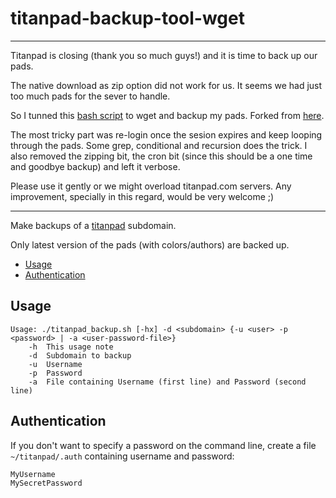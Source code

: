 # titanpad-backup-tool-wget

---

Titanpad is closing (thank you so much guys!) and it is time to back up our pads.

The native download as zip option did not work for us. It seems we had just too much pads for the sever to handle.

So I tunned this [bash script](https://github.com/AlfaSchz/titanpad-backup-tool-wget/blob/master/titanpad_backup_wget.sh) to wget and backup my pads. Forked from [here](https://github.com/domenkozar/titanpad-backup-tool/blob/master/titanpad_backup.sh).

The most tricky part was re-login once the sesion expires and keep looping through the pads. Some grep, conditional and recursion does the trick.
I also removed the zipping bit, the cron bit (since this should be a one time and goodbye backup) and left it verbose.

Please use it gently or we might overload titanpad.com servers. Any improvement, specially in this regard, would be very welcome ;)

---

Make backups of a [titanpad](https://github.com/titanpad/titanpad) subdomain.

Only latest version of the pads (with colors/authors) are backed up.

<!-- BEGIN-MARKDOWN-TOC -->
* [Usage](#usage)
* [Authentication](#authentication)

<!-- END-MARKDOWN-TOC -->

## Usage

```
Usage: ./titanpad_backup.sh [-hx] -d <subdomain> {-u <user> -p <password> | -a <user-password-file>}
	-h	This usage note
	-d	Subdomain to backup
	-u	Username
	-p	Password
	-a	File containing Username (first line) and Password (second line)
```

## Authentication

If you don't want to specify a password on the command line, create a file `~/titanpad/.auth` containing username and password:

```
MyUsername
MySecretPassword
```
